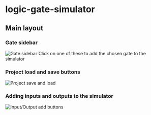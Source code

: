 # logic-gate-simulator

## Main layout

### Gate sidebar
![
Gate sidebar<br>
Click on one of these to add the chosen gate to the simulator
](docs/img/gate-sidebar.png)

### Project load and save buttons
![
Project save and load
](docs/img/project-save-load.png)

### Adding inputs and outputs to the simulator
![
Input/Output add buttons
](docs/img/I-O-buttons.png)
